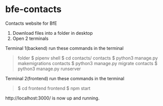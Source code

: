 # bfe-contacts
Contacts website for BfE


1. Download files into a folder in desktop
2. Open 2 terminals

Terminal 1(backend)
run these commands in the terminal
  > folder $ pipenv shell
  > $ cd contacts/
  > contacts $ python3 manage.py makemigrations
  > contacts $ python3 manage.py migrate
  > contacts $ python3 manage.py runserver


Terminal 2(frontend)
run these commands in the terminal
  > $ cd frontend
  > frontend $ npm start

http://localhost:3000/ is now up and running.
